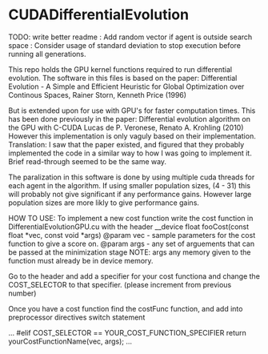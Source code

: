 # CUDADifferentialEvolution

TODO: write better readme
    : Add random vector if agent is outside search space
    : Consider usage of standard deviation to stop execution before running all generations.

This repo holds the GPU kernel functions required to run differential evolution.
The software in this files is based on the paper:
Differential Evolution - A Simple and Efficient Heuristic for Global Optimization over Continous Spaces,
Rainer Storn, Kenneth Price (1996)

But is extended upon for use with GPU's for faster computation times.
This has been done previously in the paper:
Differential evolution algorithm on the GPU with C-CUDA
Lucas de P. Veronese, Renato A. Krohling (2010)
However this implementation is only vaguly based on their implementation.
Translation: I saw that the paper existed, and figured that they probably
implemented the code in a similar way to how I was going to implement it.
Brief read-through seemed to be the same way.

The paralization in this software is done by using multiple cuda threads for each
agent in the algorithm. If using smaller population sizes, (4 - 31) this will probably
not give significant if any performance gains. However large population sizes are more
likly to give performance gains.

HOW TO USE:
To implement a new cost function write the cost function in DifferentialEvolutionGPU.cu with the header
__device float fooCost(const float *vec, const void *args)
@param vec - sample parameters for the cost function to give a score on.
@param args - any set of arguements that can be passed at the minimization stage
NOTE: args any memory given to the function must already be in device memory.

Go to the header and add a specifier for your cost functiona and change the COST_SELECTOR
to that specifier. (please increment from previous number)

Once you have a cost function find the costFunc function, and add into
preprocessor directives switch statement

...
#elif COST_SELECTOR == YOUR_COST_FUNCTION_SPECIFIER
     return yourCostFunctionName(vec, args);
...
